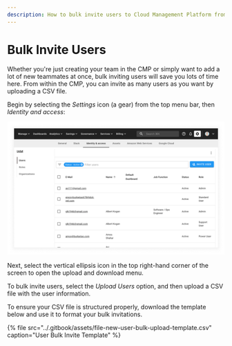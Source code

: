 ```yaml
---
description: How to bulk invite users to Cloud Management Platform from CSV
---
```


# Bulk Invite Users

Whether you're just creating your team in the CMP or simply want to add a lot of new teammates at once, bulk inviting users will save you lots of time here. From within the CMP, you can invite as many users as you want by uploading a CSV file.

Begin by selecting the _Settings_ icon (a gear) from the top menu bar, then _Identity and access_:

![A screenshot of the _Identity and access_ screen](../.gitbook/assets/cmp-iam-screen.png)

Next, select the vertical ellipsis icon in the top right-hand corner of the screen to open the upload and download menu.

To bulk invite users, select the _Upload Users_ option, and then upload a CSV file with the user information.

To ensure your CSV file is structured properly, download the template below and use it to format your bulk invitations.

{% file src="../.gitbook/assets/file-new-user-bulk-upload-template.csv" caption="User Bulk Invite Template" %}
